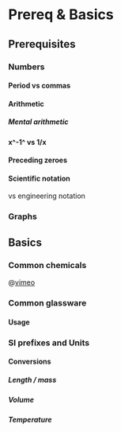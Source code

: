 # Prereq & Basics

## Prerequisites

### Numbers

#### Period vs commas

#### Arithmetic

##### Mental arithmetic

#### x^-1^ vs 1/x

#### Preceding zeroes

#### Scientific notation

vs engineering notation

### Graphs

## Basics

### Common chemicals

@[vimeo](183513077)

### Common glassware

#### Usage

### SI prefixes and Units

#### Conversions

##### Length / mass

##### Volume

##### Temperature

